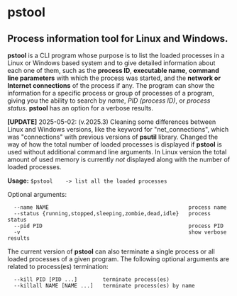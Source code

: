 # pstool
Process information tool for Linux and Windows.
---

**pstool** is a CLI program whose purpose is to list the loaded processes in a Linux or Windows based system and to give detailed information about each one of them, such as the **process ID**, **executable name**, **command line parameters** with which the process was started, and the **network or Internet connections** of the process if any. The program can show the information for a specific process or group of processes of a program, giving you the ability to search by *name*, *PID (process ID)*, or *process status*. **pstool** has an option for a verbose results.

**[UPDATE]** 2025-05-02: (v.2025.3) Cleaning some differences between Linux and Windows versions, like the keyword for "net_connections", which was "connections" with previous versions of **psutil** library. Changed the way of how the total number of loaded processes is displayed if **pstool** is used without additional command line arguments. In Linux version the total amount of used memory is currently *not* displayed along with the number of loaded processes.

**Usage:**
`$pstool    -> list all the loaded processes`

Optional arguments:
```
  --name NAME                                            process name
  --status {running,stopped,sleeping,zombie,dead,idle}   process status
  --pid PID                                              process PID
  -v                                                     show verbose results
```
The current version of **pstool** can also terminate a single process or all loaded processes of a given program. The following optional arguments are related to process(es) termination:
```
  --kill PID [PID ...]        terminate process(es)
  --killall NAME [NAME ...]   terminate process(es) by name
```
